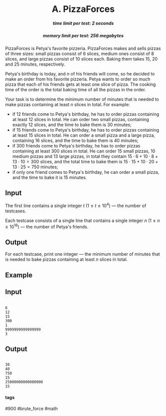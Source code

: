<h1 style='text-align: center;'> A. PizzaForces</h1>

<h5 style='text-align: center;'>time limit per test: 2 seconds</h5>
<h5 style='text-align: center;'>memory limit per test: 256 megabytes</h5>

PizzaForces is Petya's favorite pizzeria. PizzaForces makes and sells pizzas of three sizes: small pizzas consist of $6$ slices, medium ones consist of $8$ slices, and large pizzas consist of $10$ slices each. Baking them takes $15$, $20$ and $25$ minutes, respectively.

Petya's birthday is today, and $n$ of his friends will come, so he decided to make an order from his favorite pizzeria. Petya wants to order so much pizza that each of his friends gets at least one slice of pizza. The cooking time of the order is the total baking time of all the pizzas in the order.

Your task is to determine the minimum number of minutes that is needed to make pizzas containing at least $n$ slices in total. For example: 

* if $12$ friends come to Petya's birthday, he has to order pizzas containing at least $12$ slices in total. He can order two small pizzas, containing exactly $12$ slices, and the time to bake them is $30$ minutes;
* if $15$ friends come to Petya's birthday, he has to order pizzas containing at least $15$ slices in total. He can order a small pizza and a large pizza, containing $16$ slices, and the time to bake them is $40$ minutes;
* if $300$ friends come to Petya's birthday, he has to order pizzas containing at least $300$ slices in total. He can order $15$ small pizzas, $10$ medium pizzas and $13$ large pizzas, in total they contain $15 \cdot 6 + 10 \cdot 8 + 13 \cdot 10 = 300$ slices, and the total time to bake them is $15 \cdot 15 + 10 \cdot 20 + 13 \cdot 25 = 750$ minutes;
* if only one friend comes to Petya's birthday, he can order a small pizza, and the time to bake it is $15$ minutes.
## Input

The first line contains a single integer $t$ ($1 \le t \le 10^4$) — the number of testcases.

Each testcase consists of a single line that contains a single integer $n$ ($1 \le n \le 10^{16}$) — the number of Petya's friends.

## Output

For each testcase, print one integer — the minimum number of minutes that is needed to bake pizzas containing at least $n$ slices in total.

## Example

## Input


```

6
12
15
300
1
9999999999999999
3

```
## Output


```

30
40
750
15
25000000000000000
15

```


#### tags 

#900 #brute_force #math 